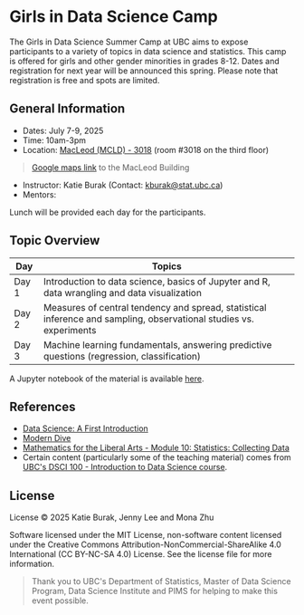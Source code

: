 
# Girls in Data Science Camp 

The Girls in Data Science Summer Camp at UBC aims to expose participants to a variety of topics in data science and
statistics. This camp is offered for girls and other gender minorities in grades 8-12. Dates and registration for next year will be announced this spring. Please note that registration is free and spots are limited. 

## General Information

- Dates: July 7-9, 2025
- Time: 10am-3pm 
- Location: [MacLeod (MCLD) - 3018](https://learningspaces.ubc.ca/classrooms/mcld-3018) (room #3018 on the third floor)
> [Google maps link](https://www.google.com/maps/place/MacLeod+Building/@49.2624698,-123.2505937,17.44z/data=!4m6!3m5!1s0x548672ca2ddce785:0xeed9111ae157bfb6!8m2!3d49.2616108!4d-123.2494107!16s%2Fg%2F11bwnyc39c?hl=en-US&entry=ttu) to the MacLeod Building 
- Instructor: Katie Burak (Contact: kburak@stat.ubc.ca)
- Mentors: 

Lunch will be provided each day for the participants.

## Topic Overview

| Day                 | Topics             | 
|--------------------------|---------------------|
| Day 1 | Introduction to data science, basics of Jupyter and R, data wrangling and data visualization         |
| Day 2 | Measures of central tendency and spread, statistical inference and sampling, observational studies vs. experiments | 
| Day 3 | Machine learning fundamentals, answering predictive questions (regression, classification) | 

A Jupyter notebook of the material is available [here](https://katieburak.github.io/girls-in-DS/README.html).

## References 

- [Data Science: A First Introduction](https://datasciencebook.ca/)
- [Modern Dive](https://moderndive.com/index.html)
- [Mathematics for the Liberal Arts - Module 10: Statistics: Collecting Data](https://courses.lumenlearning.com/waymakermath4libarts/)
- Certain content (particularly some of the teaching material) comes from [UBC's DSCI 100 - Introduction to Data Science course](https://github.com/ubc-dsci/dsci-100-student).

## License

License
© 2025 Katie Burak, Jenny Lee and Mona Zhu 

Software licensed under the MIT License, non-software content licensed under the Creative Commons Attribution-NonCommercial-ShareAlike 4.0 International (CC BY-NC-SA 4.0) License. See the license file for more information.


> Thank you to UBC's Department of Statistics, Master of Data Science Program, Data Science Institute and PIMS for helping to make this event possible.
